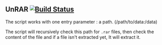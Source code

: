 ## UnRAR   [![Build Status](https://drone.fredhs.net/api/badges/drone/UnRAR/status.svg)](https://drone.fredhs.net/drone/UnRAR)

The script works with one entry parameter : a path. (/path/to/data:/data)

The script will recursively check this path for `.rar` files, then check the content of the file and if a file isn't extracted yet, It will extract it.

